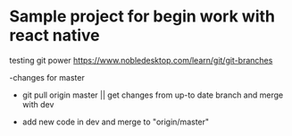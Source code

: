 # Sample project for begin work with react native

testing git power
https://www.nobledesktop.com/learn/git/git-branches


-changes for master

- git pull origin master || get changes from up-to date branch and merge with dev 

- add new code in dev and merge to "origin/master"